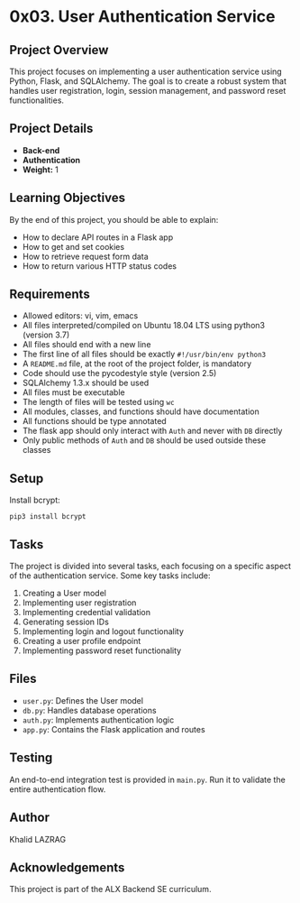 # 0x03. User Authentication Service

## Project Overview
This project focuses on implementing a user authentication service using Python, Flask, and SQLAlchemy. The goal is to create a robust system that handles user registration, login, session management, and password reset functionalities.

## Project Details
- **Back-end**
- **Authentication**
- **Weight:** 1

## Learning Objectives
By the end of this project, you should be able to explain:

- How to declare API routes in a Flask app
- How to get and set cookies
- How to retrieve request form data
- How to return various HTTP status codes

## Requirements
- Allowed editors: vi, vim, emacs
- All files interpreted/compiled on Ubuntu 18.04 LTS using python3 (version 3.7)
- All files should end with a new line
- The first line of all files should be exactly `#!/usr/bin/env python3`
- A `README.md` file, at the root of the project folder, is mandatory
- Code should use the pycodestyle style (version 2.5)
- SQLAlchemy 1.3.x should be used
- All files must be executable
- The length of files will be tested using `wc`
- All modules, classes, and functions should have documentation
- All functions should be type annotated
- The flask app should only interact with `Auth` and never with `DB` directly
- Only public methods of `Auth` and `DB` should be used outside these classes

## Setup
Install bcrypt:
```
pip3 install bcrypt
```

## Tasks
The project is divided into several tasks, each focusing on a specific aspect of the authentication service. Some key tasks include:

1. Creating a User model
2. Implementing user registration
3. Implementing credential validation
4. Generating session IDs
5. Implementing login and logout functionality
6. Creating a user profile endpoint
7. Implementing password reset functionality

## Files
- `user.py`: Defines the User model
- `db.py`: Handles database operations
- `auth.py`: Implements authentication logic
- `app.py`: Contains the Flask application and routes

## Testing
An end-to-end integration test is provided in `main.py`. Run it to validate the entire authentication flow.

## Author
Khalid LAZRAG

## Acknowledgements
This project is part of the ALX Backend SE curriculum.
